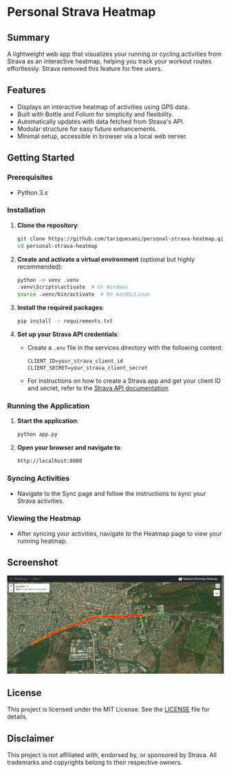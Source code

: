 # Personal Strava Heatmap

## Summary
A lightweight web app that visualizes your running or cycling activities from Strava as an interactive heatmap, helping you track your workout routes effortlessly. Strava removed this feature for free users. 

## Features
- Displays an interactive heatmap of activities using GPS data.
- Built with Bottle and Folium for simplicity and flexibility.
- Automatically updates with data fetched from Strava's API.
- Modular structure for easy future enhancements.
- Minimal setup, accessible in browser via a local web server.

## Getting Started
### Prerequisites
- Python 3.x

### Installation
1. **Clone the repository**:
    ```sh
    git clone https://github.com/tariquesani/personal-strava-heatmap.git
    cd personal-strava-heatmap
    ```

2. **Create and activate a virtual environment** (optional but highly recommended):
    ```sh
    python -m venv .venv
    .venv\Scripts\activate  # On Windows
    source .venv/bin/activate  # On macOS/Linux
    ```

3. **Install the required packages**:
    ```sh
    pip install -r requirements.txt
    ```

4. **Set up your Strava API credentials**:
    - Create a `.env` file in the services directory with the following content:
        ```env
        CLIENT_ID=your_strava_client_id
        CLIENT_SECRET=your_strava_client_secret
        ```
    - For instructions on how to create a Strava app and get your client ID and secret, refer to the [Strava API documentation](https://developers.strava.com/docs/getting-started/#account).

### Running the Application
1. **Start the application**:
    ```sh
    python app.py
    ```

2. **Open your browser and navigate to**:
    ```
    http://localhost:8080
    ```

### Syncing Activities
- Navigate to the Sync page and follow the instructions to sync your Strava activities. 

### Viewing the Heatmap
- After syncing your activities, navigate to the Heatmap page to view your running heatmap.

## Screenshot
![Screenshot](static/screenshot.png)

## License
This project is licensed under the MIT License. See the [LICENSE](LICENSE) file for details.

## Disclaimer
This project is not affiliated with, endorsed by, or sponsored by Strava. All trademarks and copyrights belong to their respective owners.